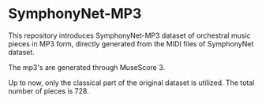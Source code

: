 # SymphonyNet-MP3

This repository introduces SymphonyNet-MP3 dataset of orchestral music pieces in MP3 form, directly generated from the MIDI files of SymphonyNet dataset. 

The mp3's are generated through MuseScore 3. 

Up to now, only the classical part of the original dataset is utilized. The total number of pieces is 728. 
